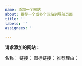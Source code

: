 ```yaml
---
name: 添加一个网站
about: 推荐一个或多个网站到导航页面
title: ''
labels: ''
assignees: ''

---
```


**请求添加的网站：**

名称：
链接：
图标链接：
推荐理由：
